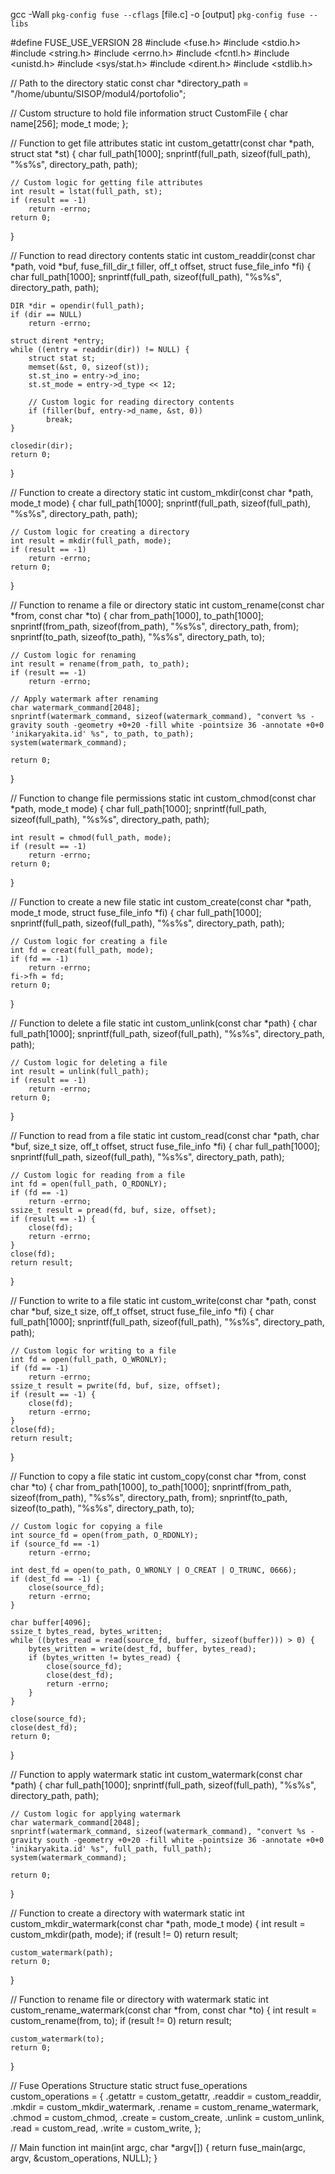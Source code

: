 gcc -Wall `pkg-config fuse --cflags` [file.c] -o [output] `pkg-config fuse --libs` 

#define FUSE_USE_VERSION 28
#include <fuse.h>
#include <stdio.h>
#include <string.h>
#include <errno.h>
#include <fcntl.h>
#include <unistd.h>
#include <sys/stat.h>
#include <dirent.h>
#include <stdlib.h>

// Path to the directory
static const char *directory_path = "/home/ubuntu/SISOP/modul4/portofolio";

// Custom structure to hold file information
struct CustomFile {
    char name[256];
    mode_t mode;
};

// Function to get file attributes
static int custom_getattr(const char *path, struct stat *st) {
    char full_path[1000];
    snprintf(full_path, sizeof(full_path), "%s%s", directory_path, path);

    // Custom logic for getting file attributes
    int result = lstat(full_path, st);
    if (result == -1)
        return -errno;
    return 0;
}

// Function to read directory contents
static int custom_readdir(const char *path, void *buf, fuse_fill_dir_t filler, off_t offset, struct fuse_file_info *fi) {
    char full_path[1000];
    snprintf(full_path, sizeof(full_path), "%s%s", directory_path, path);

    DIR *dir = opendir(full_path);
    if (dir == NULL)
        return -errno;

    struct dirent *entry;
    while ((entry = readdir(dir)) != NULL) {
        struct stat st;
        memset(&st, 0, sizeof(st));
        st.st_ino = entry->d_ino;
        st.st_mode = entry->d_type << 12;

        // Custom logic for reading directory contents
        if (filler(buf, entry->d_name, &st, 0))
            break;
    }

    closedir(dir);
    return 0;
}

// Function to create a directory
static int custom_mkdir(const char *path, mode_t mode) {
    char full_path[1000];
    snprintf(full_path, sizeof(full_path), "%s%s", directory_path, path);

    // Custom logic for creating a directory
    int result = mkdir(full_path, mode);
    if (result == -1)
        return -errno;
    return 0;
}

// Function to rename a file or directory
static int custom_rename(const char *from, const char *to) {
    char from_path[1000], to_path[1000];
    snprintf(from_path, sizeof(from_path), "%s%s", directory_path, from);
    snprintf(to_path, sizeof(to_path), "%s%s", directory_path, to);

    // Custom logic for renaming
    int result = rename(from_path, to_path);
    if (result == -1)
        return -errno;

    // Apply watermark after renaming
    char watermark_command[2048];
    snprintf(watermark_command, sizeof(watermark_command), "convert %s -gravity south -geometry +0+20 -fill white -pointsize 36 -annotate +0+0 'inikaryakita.id' %s", to_path, to_path);
    system(watermark_command);

    return 0;
}

// Function to change file permissions
static int custom_chmod(const char *path, mode_t mode) {
    char full_path[1000];
    snprintf(full_path, sizeof(full_path), "%s%s", directory_path, path);

    int result = chmod(full_path, mode);
    if (result == -1)
        return -errno;
    return 0;
}

// Function to create a new file
static int custom_create(const char *path, mode_t mode, struct fuse_file_info *fi) {
    char full_path[1000];
    snprintf(full_path, sizeof(full_path), "%s%s", directory_path, path);

    // Custom logic for creating a file
    int fd = creat(full_path, mode);
    if (fd == -1)
        return -errno;
    fi->fh = fd;
    return 0;
}

// Function to delete a file
static int custom_unlink(const char *path) {
    char full_path[1000];
    snprintf(full_path, sizeof(full_path), "%s%s", directory_path, path);

    // Custom logic for deleting a file
    int result = unlink(full_path);
    if (result == -1)
        return -errno;
    return 0;
}

// Function to read from a file
static int custom_read(const char *path, char *buf, size_t size, off_t offset, struct fuse_file_info *fi) {
    char full_path[1000];
    snprintf(full_path, sizeof(full_path), "%s%s", directory_path, path);

    // Custom logic for reading from a file
    int fd = open(full_path, O_RDONLY);
    if (fd == -1)
        return -errno;
    ssize_t result = pread(fd, buf, size, offset);
    if (result == -1) {
        close(fd);
        return -errno;
    }
    close(fd);
    return result;
}

// Function to write to a file
static int custom_write(const char *path, const char *buf, size_t size, off_t offset, struct fuse_file_info *fi) {
    char full_path[1000];
    snprintf(full_path, sizeof(full_path), "%s%s", directory_path, path);

    // Custom logic for writing to a file
    int fd = open(full_path, O_WRONLY);
    if (fd == -1)
        return -errno;
    ssize_t result = pwrite(fd, buf, size, offset);
    if (result == -1) {
        close(fd);
        return -errno;
    }
    close(fd);
    return result;
}

// Function to copy a file
static int custom_copy(const char *from, const char *to) {
    char from_path[1000], to_path[1000];
    snprintf(from_path, sizeof(from_path), "%s%s", directory_path, from);
    snprintf(to_path, sizeof(to_path), "%s%s", directory_path, to);

    // Custom logic for copying a file
    int source_fd = open(from_path, O_RDONLY);
    if (source_fd == -1)
        return -errno;

    int dest_fd = open(to_path, O_WRONLY | O_CREAT | O_TRUNC, 0666);
    if (dest_fd == -1) {
        close(source_fd);
        return -errno;
    }

    char buffer[4096];
    ssize_t bytes_read, bytes_written;
    while ((bytes_read = read(source_fd, buffer, sizeof(buffer))) > 0) {
        bytes_written = write(dest_fd, buffer, bytes_read);
        if (bytes_written != bytes_read) {
            close(source_fd);
            close(dest_fd);
            return -errno;
        }
    }

    close(source_fd);
    close(dest_fd);
    return 0;
}

// Function to apply watermark
static int custom_watermark(const char *path) {
    char full_path[1000];
    snprintf(full_path, sizeof(full_path), "%s%s", directory_path, path);

    // Custom logic for applying watermark
    char watermark_command[2048];
    snprintf(watermark_command, sizeof(watermark_command), "convert %s -gravity south -geometry +0+20 -fill white -pointsize 36 -annotate +0+0 'inikaryakita.id' %s", full_path, full_path);
    system(watermark_command);

    return 0;
}

// Function to create a directory with watermark
static int custom_mkdir_watermark(const char *path, mode_t mode) {
    int result = custom_mkdir(path, mode);
    if (result != 0)
        return result;

    custom_watermark(path);
    return 0;
}

// Function to rename file or directory with watermark
static int custom_rename_watermark(const char *from, const char *to) {
    int result = custom_rename(from, to);
    if (result != 0)
        return result;

    custom_watermark(to);
    return 0;
}

// Fuse Operations Structure
static struct fuse_operations custom_operations = {
    .getattr    = custom_getattr,
    .readdir    = custom_readdir,
    .mkdir      = custom_mkdir_watermark,
    .rename     = custom_rename_watermark,
    .chmod      = custom_chmod,
    .create     = custom_create,
    .unlink     = custom_unlink,
    .read       = custom_read,
    .write      = custom_write,
};

// Main function
int main(int argc, char *argv[]) {
    return fuse_main(argc, argv, &custom_operations, NULL);
}

